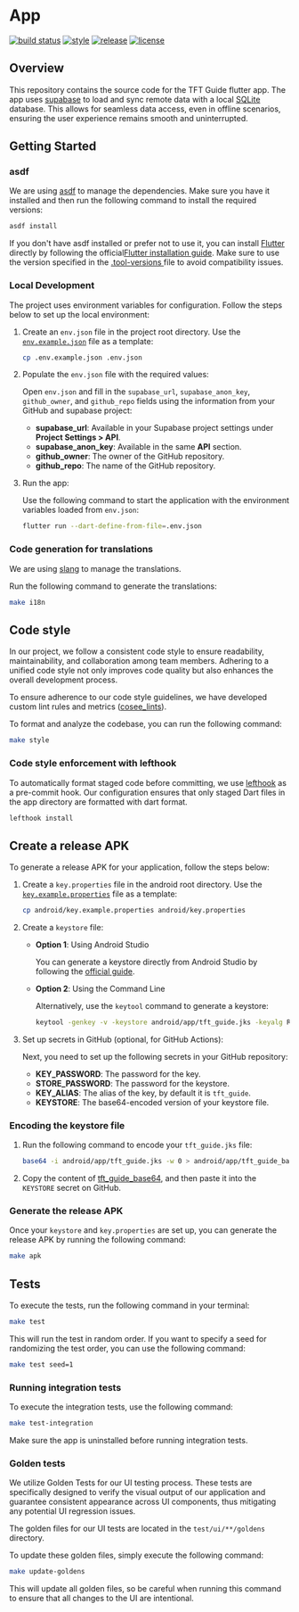 # App

[![build status](https://github.com/ngoc-quoc-huynh/tft_guide/actions/workflows/app.yaml/badge.svg?branch=main)](https://github.com/ngoc-quoc-huynh/tft_guide/actions/workflows/app.yaml?query=branch%3Amain)
[![style](https://img.shields.io/badge/style-cosee__lints-brightgreen)](https://pub.dev/packages/cosee_lints)
[![release](https://img.shields.io/github/v/release/ngoc-quoc-huynh/tft_guide)](https://github.com/ngoc-quoc-huynh/tft_guide/releases/latest)
[![license](https://img.shields.io/github/license/ngoc-quoc-huynh/tft_guide)](https://raw.githubusercontent.com/ngoc-quoc-huynh/tft_guide/refs/heads/main/LICENSE)

## Overview

This repository contains the source code for the TFT Guide flutter app.
The app uses [supabase](https://supabase.com/) to load and sync remote data with a
local [SQLite](https://pub.dev/packages/sqlite_async) database. This allows for seamless data
access, even in offline scenarios, ensuring the user experience remains smooth and uninterrupted.

## Getting Started

### asdf

We are using [asdf](https://asdf-vm.com/) to manage the dependencies. Make sure you have it
installed and then run the following command to install the required versions:

```bash
asdf install
```

If you don't have asdf installed or prefer not to use it, you can
install [Flutter](https://docs.flutter.dev/) directly by following the
official[Flutter installation guide](https://docs.flutter.dev/get-started/install). Make sure to use
the version specified in the [.tool-versions ](../.tool-versions) file to avoid compatibility
issues.

### Local Development

The project uses environment variables for configuration. Follow the steps below to set up the local
environment:

1. Create an `env.json` file in the project root directory. Use the
   [`env.example.json`](.env.example.json) file as a template:

   ```bash
   cp .env.example.json .env.json
   ```

2. Populate the `env.json` file with the required values:

   Open `env.json` and fill in the `supabase_url`, `supabase_anon_key`, `github_owner`, and
   `github_repo` fields using the information from your GitHub and supabase project:

    - **supabase_url**: Available in your Supabase project settings under
      **Project Settings > API**.
    - **supabase_anon_key**: Available in the same **API** section.
    - **github_owner**: The owner of the GitHub repository.
    - **github_repo**: The name of the GitHub repository.

3. Run the app:

   Use the following command to start the application with the environment variables loaded from
   `env.json`:

   ```bash
   flutter run --dart-define-from-file=.env.json
   ```

### Code generation for translations

We are using [slang](https://pub.dev/packages/slang) to manage the translations.

Run the following command to generate the translations:

```bash
make i18n
```

## Code style

In our project, we follow a consistent code style to ensure readability, maintainability, and
collaboration among team members. Adhering to a unified code style not only improves code quality
but also enhances the overall development process.

To ensure adherence to our code style guidelines, we have developed custom lint rules and
metrics ([cosee_lints](https://pub.dev/packages/cosee_lints)).

To format and analyze the codebase, you can run the following command:

```sh
make style
```

### Code style enforcement with lefthook

To automatically format staged code before committing, we
use [lefthook](https://github.com/evilmartians/lefthook) as a pre-commit hook.
Our configuration ensures that only staged Dart files in the app directory are formatted with dart
format.

```sh
lefthook install
```

## Create a release APK

To generate a release APK for your application, follow the steps below:

1. Create a `key.properties` file in the android root directory. Use the
   [`key.example.properties`](android/key.example.properties) file as a template:

   ```sh
   cp android/key.example.properties android/key.properties
   ```

2. Create a `keystore` file:
    - **Option 1**: Using Android Studio

      You can generate a keystore directly from Android Studio by following
      the [official guide](https://developer.android.com/studio/publish/app-signing#generate-key).
    - **Option 2**: Using the Command Line

      Alternatively, use the `keytool` command to generate a keystore:
       ```sh
       keytool -genkey -v -keystore android/app/tft_guide.jks -keyalg RSA -keysize 2048 -validity 10000 -alias tft_guide
       ```
3. Set up secrets in GitHub (optional, for GitHub Actions):

   Next, you need to set up the following secrets in your GitHub repository:

    - **KEY_PASSWORD**: The password for the key.
    - **STORE_PASSWORD**: The password for the keystore.
    - **KEY_ALIAS**: The alias of the key, by default it is `tft_guide`.
    - **KEYSTORE**: The base64-encoded version of your keystore file.

### Encoding the keystore file

1. Run the following command to encode your `tft_guide.jks` file:

   ```sh
   base64 -i android/app/tft_guide.jks -w 0 > android/app/tft_guide_base64
   ```

2. Copy the content of [tft_guide_base64](android/app/tft_guide_base64), and then paste it into the
   `KEYSTORE` secret on GitHub.

### Generate the release APK

Once your `keystore` and `key.properties` are set up, you can generate the release APK by running
the following command:

```sh
make apk
```

## Tests

To execute the tests, run the following command in your terminal:

```sh
make test
```

This will run the test in random order.
If you want to specify a seed for randomizing the test order, you can use the following command:

```sh
make test seed=1
```

### Running integration tests

To execute the integration tests, use the following command:

```sh
make test-integration
```

Make sure the app is uninstalled before running integration tests.

### Golden tests

We utilize Golden Tests for our UI testing process. These tests are specifically designed to verify
the visual output of our application and guarantee consistent appearance across UI components, thus
mitigating any potential UI regression issues.

The golden files for our UI tests are located in the `test/ui/**/goldens` directory.

To update these golden files, simply execute the following command:

```sh
make update-goldens
```

This will update all golden files, so be careful when running this command to ensure that all
changes to the UI are intentional.
